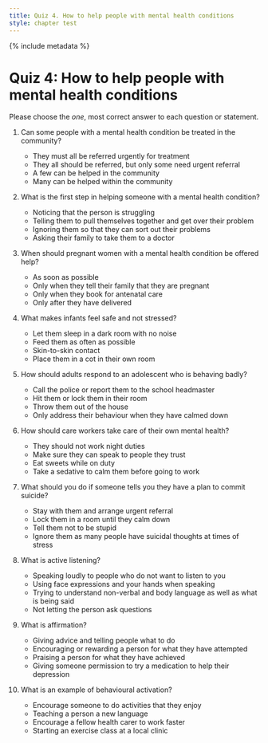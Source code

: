 ```yaml
---
title: Quiz 4. How to help people with mental health conditions
style: chapter test
---
```


{% include metadata %}

# Quiz 4: How to help people with mental health conditions

Please choose the *one*, most correct answer to each question or statement.

1.	Can some people with a mental health condition be treated in the community?
    -	They must all be referred urgently for treatment
    -	They all should be referred, but only some need urgent referral
    -	A few can be helped in the community
    +	Many can be helped within the community

2.	What is the first step in helping someone with a mental health condition?
    +	Noticing that the person is struggling
    -	Telling them to pull themselves together and get over their problem
    -	Ignoring them so that they can sort out their problems
    -	Asking their family to take them to a doctor

3.	When should pregnant women with a mental health condition be offered help?
    +	As soon as possible
    -	Only when they tell their family that they are pregnant
    -	Only when they book for antenatal care
    -	Only after they have delivered

4.	What makes infants feel safe and not stressed?
    -	Let them sleep in a dark room with no noise
    -	Feed them as often as possible
    +	Skin-to-skin contact
    -	Place them in a cot in their own room

5.	How should adults respond to an adolescent who is behaving badly?
    -	Call the police or report them to the school headmaster
    -	Hit them or lock them in their room
    -	Throw them out of the house
    +	Only address their behaviour when they have calmed down

6.	How should care workers take care of their own mental health?
    -	They should not work night duties
    +	Make sure they can speak to people they trust
    -	Eat sweets while on duty
    -	Take a sedative to calm them before going to work

7.	What should you do if someone tells you they have a plan to commit suicide?
    +	Stay with them and arrange urgent referral
    -	Lock them in a room until they calm down
    -	Tell them not to be stupid
    -	Ignore them as many people have suicidal thoughts at times of stress

8.	What is active listening?
    -	Speaking loudly to people who do not want to listen to you
    -	Using face expressions and your hands when speaking
    +	Trying to understand non-verbal and body language as well as what is being said
    -	Not letting the person ask questions

9.	What is affirmation?
    -	Giving advice and telling people what to do
    +	Encouraging or rewarding a person for what they have attempted
    -	Praising a person for what they have achieved
    -	Giving someone permission to try a medication to help their depression

10.	What is an example of behavioural activation?
    +	Encourage someone to do activities that they enjoy
    -	Teaching a person a new language
    -	Encourage a fellow health carer to work faster
    -	Starting an exercise class at a local clinic
